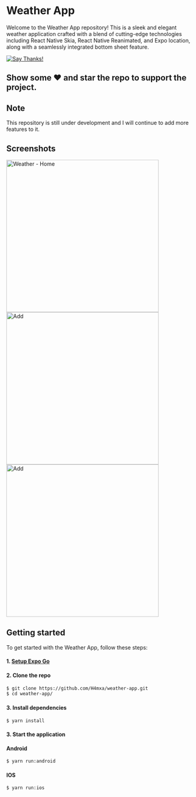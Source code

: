 # Weather App

Welcome to the Weather App repository! This is a sleek and elegant weather application crafted with a blend of cutting-edge technologies including React Native Skia, React Native Reanimated, and Expo location, along with a seamlessly integrated bottom sheet feature.

[![Say Thanks!](https://img.shields.io/badge/Say%20Thanks-!-1EAEDB.svg)](https://www.linkedin.com/in/h4mxa/)

## Show some :heart: and star the repo to support the project.

## Note
This repository is still under development and I will continue to add more features to it.

## Screenshots
<p>
  <img width = "400" alt="Weather - Home" src="https://github.com/H4mxa/weather-app/assets/49597251/df65bdde-32d6-4b7d-a9ed-28873653d0c3">
  <img width = "400" alt="Add" src="https://github.com/H4mxa/weather-app/assets/49597251/bf96dc63-9abb-4087-8111-eb01773875d7">
  <img width = "400" alt="Add" src="https://github.com/H4mxa/weather-app/assets/49597251/5bdabedd-1ddf-4c58-8b26-f4394d805746">
</p>

## Getting started

To get started with the Weather App, follow these steps:

#### 1. [Setup Expo Go](https://reactnative.dev/docs/environment-setup)

#### 2. Clone the repo

```sh
$ git clone https://github.com/H4mxa/weather-app.git
$ cd weather-app/
```

#### 3. Install dependencies

```sh
$ yarn install
```

#### 3. Start the application

#### Android
```sh
$ yarn run:android
```

#### IOS
```sh
$ yarn run:ios
```

